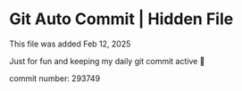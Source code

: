 # Git Auto Commit | Hidden File

This file was added Feb 12, 2025

Just for fun and keeping my daily git commit active 🤪

commit number: 293749
